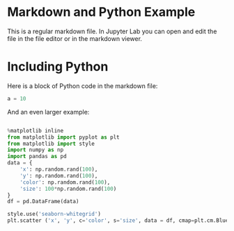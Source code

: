 # Markdown and Python Example

This is a regular markdown file. In Jupyter Lab you can open and edit the file in the file editor or in the markdown viewer.

# Including Python

Here is a block of Python code in the markdown file:

```python
a = 10
```

And an even larger example:
```python

%matplotlib inline
from matplotlib import pyplot as plt
from matplotlib import style
import numpy as np
import pandas as pd
data = {
    'x': np.random.rand(100),
    'y': np.random.rand(100),
    'color': np.random.rand(100),
    'size': 100*np.random.rand(100)
}
df = pd.DataFrame(data)

style.use('seaborn-whitegrid')
plt.scatter ('x', 'y', c='color', s='size', data = df, cmap=plt.cm.Blues)

```
